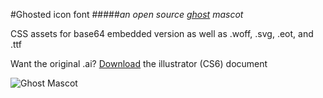 #Ghosted icon font
#####*an open source [ghost][2] mascot*

CSS assets for base64 embedded version as well as .woff, .svg, .eot, and .ttf

Want the original .ai? [Download][1] the illustrator (CS6) document

![Ghost Mascot](http://farm3.staticflickr.com/2878/10301137603_32809ed9f3_o.jpg)

[1]:http://d.pr/7xoS
[2]:http://ghost.org